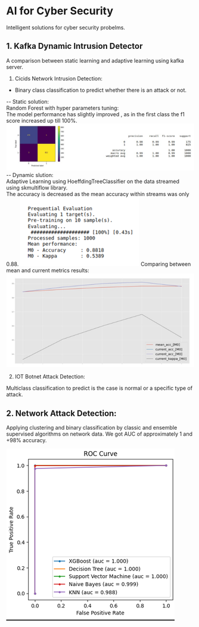 # AI for Cyber Security
 Intelligent solutions for cyber security probelms.
 
 
## 1. Kafka Dynamic Intrusion Detector
A comparison between static learning and adaptive learning using kafka server.

1. Cicids Network Intrusion Detection:

- Binary class classification to predict whether there is an attack or not.

-- Static solution:<br>
Random Forest with hyper parameters tuning:<br>
The model performance has slightly improved , as in the first class the f1 score
increased up till 100%.
![alt text](https://github.com/khadija267/AI-for-Cyber-Security/blob/main/images/1_static.png?raw=true)
-- Dynamic slution:<br>
Adaptive Learning using HoeffdingTreeClassifier on the data streamed using
skmultiflow library.<br>
The accuracy is decreased as the mean accuracy
within streams was only 0.88.
![alt text](https://github.com/khadija267/AI-for-Cyber-Security/blob/main/images/1.dynamic.png?raw=true)
Comparing between mean and
current metrics results:
![alt text](https://github.com/khadija267/AI-for-Cyber-Security/blob/main/images/2_dynamic.png?raw=true)

2. IOT Botnet Attack Detection:

Multiclass classification to predict is the case is normal or a specific type of attack.



## 2. Network Attack Detection:

Applying clustering and binary classification by classic and ensemble supervised algorithms on network data.
We got AUC of approximately 1 and +98% accuracy.

![alt text](https://github.com/khadija267/AI-for-Cyber-Security/blob/main/images/1.png?raw=true)

